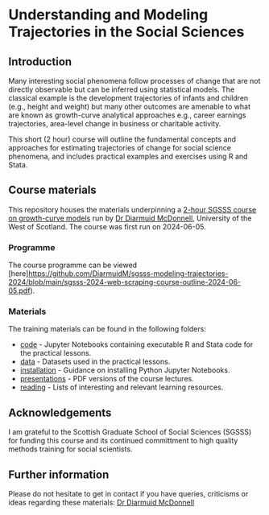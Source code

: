 # Understanding and Modeling Trajectories in the Social Sciences

## Introduction

Many interesting social phenomena follow processes of change that are not directly observable but can be inferred using statistical models. The classical example is the development trajectories of infants and children (e.g., height and weight) but many other outcomes are amenable to what are known as growth-curve analytical approaches e.g., career earnings trajectories, area-level change in business or charitable activity.

This short (2 hour) course will outline the fundamental concepts and approaches for estimating trajectories of change for social science phenomena, and includes practical examples and exercises using R and Stata.

## Course materials

This repository houses the materials underpinning a [2-hour SGSSS course on growth-curve models](https://social.sgsss.ac.uk/event/summer-school-2024-understanding-and-modelling-trajectories-in-the-social-sciences) run by [Dr Diarmuid McDonnell](https://research-portal.uws.ac.uk/en/persons/diarmuid-mcdonnell), University of the West of Scotland. The course was first run on 2024-06-05.

### Programme

The course programme can be viewed [here]https://github.com/DiarmuidM/sgsss-modeling-trajectories-2024/blob/main/sgsss-2024-web-scraping-course-outline-2024-06-05.pdf).

### Materials

The training materials can be found in the following folders:
* [code](./code) - Jupyter Notebooks containing executable R and Stata code for the practical lessons.
* [data](./data) - Datasets used in the practical lessons.
* [installation](./installation) - Guidance on installing Python Jupyter Notebooks.
* [presentations](./presentations) - PDF versions of the course lectures.
* [reading](./reading) - Lists of interesting and relevant learning resources.

## Acknowledgements

I am grateful to the Scottish Graduate School of Social Sciences (SGSSS) for funding this course and its continued committment to high quality methods training for social scientists.

## Further information

Please do not hesitate to get in contact if you have queries, criticisms or ideas regarding these materials: [Dr Diarmuid McDonnell](mailto:diarmuid.mcdonnell@uws.ac.uk)
